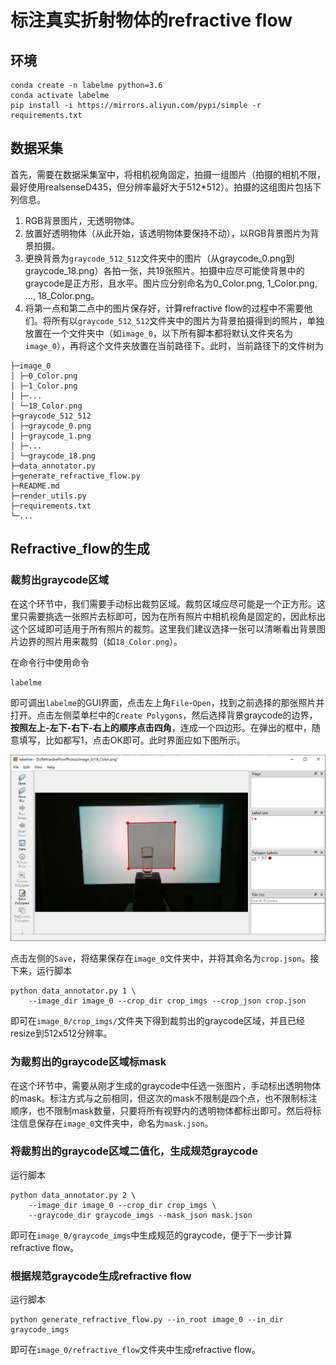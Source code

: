 # 标注真实折射物体的refractive flow

## 环境

```
conda create -n labelme python=3.6
conda activate labelme
pip install -i https://mirrors.aliyun.com/pypi/simple -r requirements.txt
```

## 数据采集
首先，需要在数据采集室中，将相机视角固定，拍摄一组图片（拍摄的相机不限，最好使用realsenseD435，但分辨率最好大于512*512）。拍摄的这组图片包括下列信息。
1. RGB背景图片，无透明物体。
2. 放置好透明物体（从此开始，该透明物体要保持不动），以RGB背景图片为背景拍摄。
3. 更换背景为`graycode_512_512`文件夹中的图片（从graycode_0.png到graycode_18.png）各拍一张，共19张照片。拍摄中应尽可能使背景中的graycode是正方形，且水平。图片应分别命名为0_Color.png, 1_Color.png, ..., 18_Color.png。
4. 将第一点和第二点中的图片保存好，计算refractive flow的过程中不需要他们。将所有以`graycode_512_512`文件夹中的图片为背景拍摄得到的照片，单独放置在一个文件夹中（如`image_0`，以下所有脚本都将默认文件夹名为`image_0`），再将这个文件夹放置在当前路径下。此时，当前路径下的文件树为

```
├─image_0
│ ├─0_Color.png
│ ├─1_Color.png
│ ├─...
│ └─18_Color.png
├─graycode_512_512
│ ├─graycode_0.png
│ ├─graycode_1.png
│ ├─...
│ └─graycode_18.png
├─data_annotator.py
├─generate_refractive_flow.py
├─README.md
├─render_utils.py
├─requirements.txt
└─...
```

## Refractive_flow的生成

### 裁剪出graycode区域
在这个环节中，我们需要手动标出裁剪区域。裁剪区域应尽可能是一个正方形。这里只需要挑选一张照片去标即可，因为在所有照片中相机视角是固定的，因此标出这个区域即可适用于所有照片的裁剪。这里我们建议选择一张可以清晰看出背景图片边界的照片用来裁剪（如`18_Color.png`）。

在命令行中使用命令
```
labelme
```
即可调出`labelme`的GUI界面，点击左上角`File`-`Open`，找到之前选择的那张照片并打开。点击左侧菜单栏中的`Create Polygons`，然后选择背景graycode的边界，**按照左上-左下-右下-右上的顺序点击四角**，连成一个四边形。在弹出的框中，随意填写，比如都写1，点击OK即可。此时界面应如下图所示。

![1.png](docs/1.png)

点击左侧的`Save`，将结果保存在`image_0`文件夹中，并将其命名为`crop.json`。接下来，运行脚本

```
python data_annotator.py 1 \
    --image_dir image_0 --crop_dir crop_imgs --crop_json crop.json
```

即可在`image_0/crop_imgs/`文件夹下得到裁剪出的graycode区域，并且已经resize到512x512分辨率。

### 为裁剪出的graycode区域标mask

在这个环节中，需要从刚才生成的graycode中任选一张图片，手动标出透明物体的mask。标注方式与之前相同，但这次的mask不限制是四个点，也不限制标注顺序，也不限制mask数量，只要将所有视野内的透明物体都标出即可。然后将标注信息保存在`image_0`文件夹中，命名为`mask.json`。

### 将裁剪出的graycode区域二值化，生成规范graycode

运行脚本

```
python data_annotator.py 2 \
    --image_dir image_0 --crop_dir crop_imgs \
    --graycode_dir graycode_imgs --mask_json mask.json
```

即可在`image_0/graycode_imgs`中生成规范的graycode，便于下一步计算refractive flow。

### 根据规范graycode生成refractive flow

运行脚本
```
python generate_refractive_flow.py --in_root image_0 --in_dir graycode_imgs
```

即可在`image_0/refractive_flow`文件夹中生成refractive flow。
